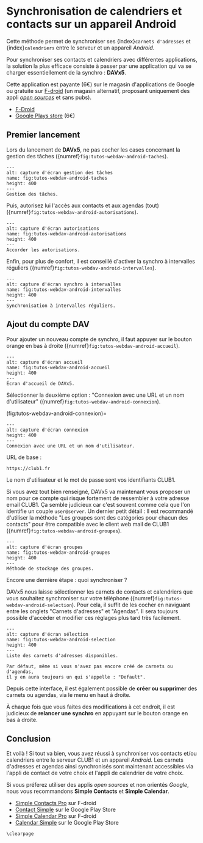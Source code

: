 Synchronisation de calendriers et contacts sur un appareil Android
==================================================================

Cette méthode permet de synchroniser ses {index}`carnets d'adresses`
et {index}`calendriers` entre le serveur et un appareil *Android*.

Pour synchroniser ses contacts et calendriers avec différentes applications,
la solution la plus efficace consiste à passer par une application
qui va se charger essentiellement de la synchro : __DAVx5__.

Cette application est payante (6€) sur le magasin d'applications de Google ou gratuite sur [F-droid](https://fr.wikipedia.org/wiki/F-Droid)
(un magasin alternatif, proposant uniquement des appli [*open sources*](https://fr.wikipedia.org/wiki/Open_source) et sans pubs).

- [F-Droid](https://f-droid.org/fr/packages/at.bitfire.davdroid/)
- [Google Plays store](https://play.google.com/store/apps/details?id=at.bitfire.davdroid&hl=fr&gl=FR) (6€)

Premier lancement
-----------------

Lors du lancement de __DAVx5__, ne pas cocher les cases concernant la gestion des tâches ({numref}`fig:tutos-webdav-android-taches`).

```{figure} webdav-android/screen_001.png
---
alt: capture d'écran gestion des tâches
name: fig:tutos-webdav-android-taches
height: 400
---
Gestion des tâches.
```

Puis, autorisez lui l'accès aux contacts et aux agendas (tout) ({numref}`fig:tutos-webdav-android-autorisations`).


```{figure} webdav-android/screen_002.png
---
alt: capture d'écran autorisations
name: fig:tutos-webdav-android-autorisations
height: 400
---
Accorder les autorisations.
```

Enfin, pour plus de confort, il est conseillé d'activer la synchro à intervalles réguliers ({numref}`fig:tutos-webdav-android-intervalles`).

```{figure} webdav-android/screen_003.png
---
alt: capture d'écran synchro à intervalles
name: fig:tutos-webdav-android-intervalles
height: 400
---
Synchronisation à intervalles réguliers.
```


Ajout du compte DAV
-------------------

Pour ajouter un nouveau compte de synchro, il faut appuyer sur le bouton orange en bas à droite ({numref}`fig:tutos-webdav-android-accueil`).

```{figure} webdav-android/screen_004.png
---
alt: capture d'écran accueil
name: fig:tutos-webdav-android-accueil
height: 400
---
Écran d'accueil de DAVx5.
```

Sélectionner la deuxième option : "Connexion avec une URL et un nom d'utilisateur" ({numref}`fig:tutos-webdav-android-connexion`).

(fig:tutos-webdav-android-connexion)=
```{figure} webdav-android/screen_005.png
---
alt: capture d'écran connexion
height: 400
---
Connexion avec une URL et un nom d'utilisateur.
```

URL de base :

    https://club1.fr

Le nom d'utilisateur et le mot de passe sont vos identifiants CLUB1.


Si vous avez tout bien renseigné, DAVx5 va maintenant vous proposer un nom pour ce compte qui risque fortement de ressembler à votre adresse email CLUB1.
Ça semble judicieux car c'est souvent comme cela que l'on identifie un couple `user@server`.
Un dernier petit détail :
Il est recommandé d'utiliser la méthode "Les groupes sont des catégories pour chacun des contacts" pour être compatible avec le client web mail de CLUB1 ({numref}`fig:tutos-webdav-android-groupes`).

```{figure} webdav-android/screen_006.png
---
alt: capture d'écran groupes
name: fig:tutos-webdav-android-groupes
height: 400
---
Méthode de stockage des groupes.
```

Encore une dernière étape : quoi synchroniser ?

DAVx5 nous laisse sélectionner les carnets de contacts et calendriers que vous souhaitez synchroniser sur votre téléphone ({numref}`fig:tutos-webdav-android-selection`).
Pour cela, il suffit de les cocher en naviguant entre les onglets "Carnets d'adresses" et "Agendas".
Il sera toujours possible d'accèder et modifier ces réglages  plus tard très facilement.

```{figure} webdav-android/screen_007.png
---
alt: capture d'écran sélection
name: fig:tutos-webdav-android-selection
height: 400
---
Liste des carnets d'adresses disponibles.
```

```{note}
Par défaut, même si vous n'avez pas encore créé de carnets ou d'agendas,
il y en aura toujours un qui s'appelle : "Default".
```

Depuis cette interface, il est également possible de __créer ou supprimer__ des carnets ou agendas, via le menu en haut à droite.

À chaque fois que vous faites des modifications à cet endroit, il est judicieux de __relancer une synchro__ en appuyant sur le bouton orange en bas à droite.


Conclusion
----------

Et voilà ! Si tout va bien, vous avez réussi à synchroniser vos contacts et/ou calendriers entre le serveur CLUB1 et un appareil *Android*.
Les carnets d'adresses et agendas ainsi synchronisés sont maintenant accessibles via l'appli de contact de votre choix et
l'appli de calendrier de votre choix.

Si vous préferez utiliser des applis *open sources* et non orientés *Google*, nous vous recommandons __Simple Contacts__ et __Simple Calendar__.

- [Simple Contacts Pro](https://f-droid.org/fr/packages/com.simplemobiletools.contacts.pro/) sur F-droid
- [Contact Simple](https://play.google.com/store/apps/details?id=com.simplemobiletools.contacts&hl=fr&gl=FR) sur le Google Play Store
- [Simple Calendar Pro](https://f-droid.org/fr/packages/com.simplemobiletools.calendar.pro/) sur F-droid
- [Calendar Simple](https://play.google.com/store/apps/details?id=com.simplemobiletools.calendar&hl=fr&gl=FR) sur le Google Play Store




```{raw} latex
\clearpage
```
